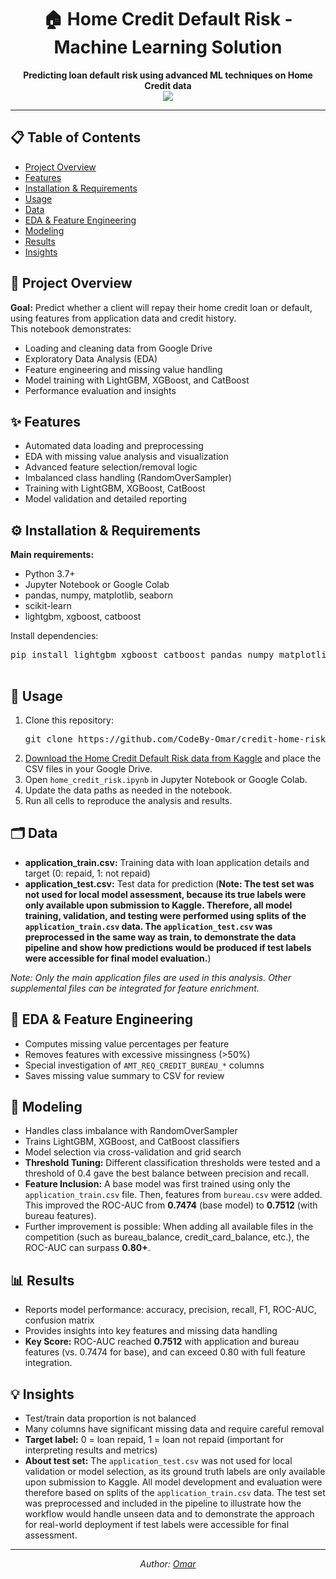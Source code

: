 <!DOCTYPE html>
<html lang="en">
<head>
  <meta charset="UTF-8">
</head>
<body>
  <h1 align="center">🏠 Home Credit Default Risk - Machine Learning Solution</h1>
  <p align="center">
    <b>Predicting loan default risk using advanced ML techniques on Home Credit data</b><br>
    <a href="https://github.com/CodeBy-Omar/credit-home-risk-ML/blob/main/home_credit_risk.ipynb">
      <img src="https://img.shields.io/badge/Colab-Notebook-blue?logo=googlecolab">
    </a>
  </p>
  <hr>
  <h2>📋 Table of Contents</h2>
  <ul>
    <li><a href="#overview">Project Overview</a></li>
    <li><a href="#features">Features</a></li>
    <li><a href="#requirements">Installation & Requirements</a></li>
    <li><a href="#usage">Usage</a></li>
    <li><a href="#data">Data</a></li>
    <li><a href="#eda">EDA & Feature Engineering</a></li>
    <li><a href="#modeling">Modeling</a></li>
    <li><a href="#results">Results</a></li>
    <li><a href="#insights">Insights</a></li>
  </ul>

  <h2 id="overview">📖 Project Overview</h2>
  <p>
    <b>Goal:</b> Predict whether a client will repay their home credit loan or default, using features from application data and credit history.<br>
    This notebook demonstrates:
    <ul>
      <li>Loading and cleaning data from Google Drive</li>
      <li>Exploratory Data Analysis (EDA)</li>
      <li>Feature engineering and missing value handling</li>
      <li>Model training with LightGBM, XGBoost, and CatBoost</li>
      <li>Performance evaluation and insights</li>
    </ul>
  </p>

  <h2 id="features">✨ Features</h2>
  <ul>
    <li>Automated data loading and preprocessing</li>
    <li>EDA with missing value analysis and visualization</li>
    <li>Advanced feature selection/removal logic</li>
    <li>Imbalanced class handling (RandomOverSampler)</li>
    <li>Training with LightGBM, XGBoost, CatBoost</li>
    <li>Model validation and detailed reporting</li>
  </ul>

  <h2 id="requirements">⚙️ Installation & Requirements</h2>
  <p>
    <b>Main requirements:</b>
    <ul>
      <li>Python 3.7+</li>
      <li>Jupyter Notebook or Google Colab</li>
      <li>pandas, numpy, matplotlib, seaborn</li>
      <li>scikit-learn</li>
      <li>lightgbm, xgboost, catboost</li>
    </ul>
    Install dependencies:
  </p>
  <pre>
pip install lightgbm xgboost catboost pandas numpy matplotlib seaborn scikit-learn imbalanced-learn plotly graphviz
  </pre>

  <h2 id="usage">🚀 Usage</h2>
  <ol>
    <li>
      Clone this repository:<br>
      <pre>git clone https://github.com/CodeBy-Omar/credit-home-risk-ML.git</pre>
    </li>
    <li>
      <a href="https://www.kaggle.com/competitions/home-credit-default-risk/data" target="_blank">Download the Home Credit Default Risk data from Kaggle</a> and place the CSV files in your Google Drive.
    </li>
    <li>
      Open <code>home_credit_risk.ipynb</code> in Jupyter Notebook or Google Colab.
    </li>
    <li>
      Update the data paths as needed in the notebook.
    </li>
    <li>
      Run all cells to reproduce the analysis and results.
    </li>
  </ol>

  <h2 id="data">🗂️ Data</h2>
  <ul>
    <li><b>application_train.csv:</b> Training data with loan application details and target (0: repaid, 1: not repaid)</li>
    <li><b>application_test.csv:</b> Test data for prediction (<b>Note: The test set was not used for local model assessment, because its true labels were only available upon submission to Kaggle. Therefore, all model training, validation, and testing were performed using splits of the <code>application_train.csv</code> data. The <code>application_test.csv</code> was preprocessed in the same way as train, to demonstrate the data pipeline and show how predictions would be produced if test labels were accessible for final model evaluation.</b>)</li>
  </ul>
  <p>
    <i>Note: Only the main application files are used in this analysis. Other supplemental files can be integrated for feature enrichment.</i>
  </p>

  <h2 id="eda">🔎 EDA & Feature Engineering</h2>
  <ul>
    <li>Computes missing value percentages per feature</li>
    <li>Removes features with excessive missingness (&gt;50%)</li>
    <li>Special investigation of <code>AMT_REQ_CREDIT_BUREAU_*</code> columns</li>
    <li>Saves missing value summary to CSV for review</li>
  </ul>

  <h2 id="modeling">🤖 Modeling</h2>
  <ul>
    <li>Handles class imbalance with RandomOverSampler</li>
    <li>Trains LightGBM, XGBoost, and CatBoost classifiers</li>
    <li>Model selection via cross-validation and grid search</li>
    <li><b>Threshold Tuning:</b> Different classification thresholds were tested and a threshold of 0.4 gave the best balance between precision and recall.</li>
    <li><b>Feature Inclusion:</b> A base model was first trained using only the <code>application_train.csv</code> file. Then, features from <code>bureau.csv</code> were added. This improved the ROC-AUC from <b>0.7474</b> (base model) to <b>0.7512</b> (with bureau features).</li>
    <li>Further improvement is possible: When adding all available files in the competition (such as bureau_balance, credit_card_balance, etc.), the ROC-AUC can surpass <b>0.80+</b>.</li>
  </ul>

  <h2 id="results">📊 Results</h2>
  <ul>
    <li>Reports model performance: accuracy, precision, recall, F1, ROC-AUC, confusion matrix</li>
    <li>Provides insights into key features and missing data handling</li>
    <li><b>Key Score:</b> ROC-AUC reached <b>0.7512</b> with application and bureau features (vs. 0.7474 for base), and can exceed 0.80 with full feature integration.</li>
  </ul>

  <h2 id="insights">💡 Insights</h2>
  <ul>
    <li>Test/train data proportion is not balanced</li>
    <li>Many columns have significant missing data and require careful removal</li>
    <li><b>Target label:</b> 0 = loan repaid, 1 = loan not repaid (important for interpreting results and metrics)</li>
    <li><b>About test set:</b> The <code>application_test.csv</code> was not used for local validation or model selection, as its ground truth labels are only available upon submission to Kaggle. All model development and evaluation were therefore based on splits of the <code>application_train.csv</code> data. The test set was preprocessed and included in the pipeline to illustrate how the workflow would handle unseen data and to demonstrate the approach for real-world deployment if test labels were accessible for final assessment.</li>
  </ul>
  <hr>
  <p align="center">
    <i>Author: <a href="https://github.com/CodeBy-Omar">Omar</a></i>
  </p>
</body>
</html>
